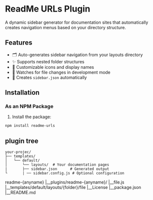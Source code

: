 

# ReadMe URLs Plugin

A dynamic sidebar generator for documentation sites that automatically creates navigation menus based on your directory structure.

## Features

- 🗂️ Auto-generates sidebar navigation from your layouts directory
- ✨ Supports nested folder structures
- 🎨 Customizable icons and display names
- 🔄 Watches for file changes in development mode
- 📂 Creates `sidebar.json` automatically

## Installation

### As an NPM Package

1. Install the package:
```bash
npm install readme-urls
```


## plugin tree

```
your-projec/
├── templates/
│   └── default/
│       └── layouts/  # Your documentation pages
|       ├── sidebar.json      # Generated output
└       | ── sidebar.config.js # Optional configuration

```


readme-{anyname}
    |__plugins/readme-{anyname}/
                        |__file.js
                        |__templates/default/layouts/{folder}/file
                        |__License
                        |__package.json
                        |__README.md